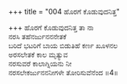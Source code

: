 +++
title = "004 ಹೊರಗೆ ಕೊಡುವುದನಿತ್ತ"

+++
ಹೊರಗೆ ಕೊಡುವುದನಿತ್ತ ತಾ ನಾ   
ನರಸಿ ತಹೆನರ್ಜುನನನೇತಕೆ  
ಬರಿದೆ ಭಟರಿಗೆ ಬಾಯ ಬಿಡುತಿಹೆ ಕರ್ಣ ಖೂಳನಲ  
ಅರಸಲೇತಕೆ ಕಾಲ ಮೃತ್ಯುವ  
ನರಸುವರೆ ಕಾಲಾಗ್ನಿಯನು ನೀ  
ನರಸಲೇಕರ್ಜುನನನೀಗಳೇ ತೋರಿಸುವೆನೆಂದ      ॥4॥